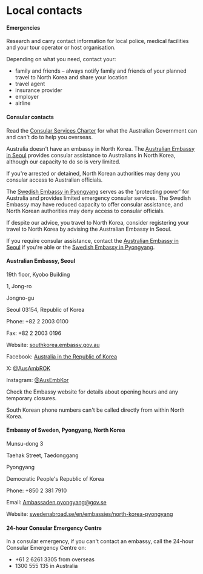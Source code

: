 # Local contacts

#### Emergencies

Research and carry contact information for local police, medical facilities and your tour operator or host organisation.

Depending on what you need, contact your:

* family and friends – always notify family and friends of your planned travel to North Korea and share your location
* travel agent
* insurance provider
* employer
* airline

#### Consular contacts

Read the [Consular Services Charter](/consular-services/consular-services-charter "Consular Services Charter") for what the Australian Government can and can't do to help you overseas.

Australia doesn't have an embassy in North Korea. The [Australian Embassy in Seoul](http://www.southkorea.embassy.gov.au/) provides consular assistance to Australians in North Korea, although our capacity to do so is very limited.

If you're arrested or detained, North Korean authorities may deny you consular access to Australian officials.

The [Swedish Embassy in Pyongyang](https://www.swedenabroad.se/en/embassies/north-korea-pyongyang/) serves as the 'protecting power' for Australia and provides limited emergency consular services. The Swedish Embassy may have reduced capacity to offer consular assistance, and North Korean authorities may deny access to consular officials.

If despite our advice, you travel to North Korea, consider registering your travel to North Korea by advising the Australian Embassy in Seoul.

If you require consular assistance, contact the [Australian Embassy in Seoul](https://southkorea.embassy.gov.au/) if you're able or the [Swedish Embassy in Pyongyang](https://www.swedenabroad.se/en/embassies/north-korea-pyongyang/).

#### Australian Embassy, Seoul

19th floor, Kyobo Building

1, Jong-ro

Jongno-gu

Seoul 03154, Republic of Korea

Phone: +82 2 2003 0100

Fax: +82 2 2003 0196

Website: [southkorea.embassy.gov.au](http://www.southkorea.embassy.gov.au/)

Facebook: [Australia in the Republic of Korea](https://www.facebook.com/australiainkorea)

X: [@AusAmbROK](https://twitter.com/AusAmbROK)

Instagram: [@AusEmbKor](https://www.instagram.com/ausembkorea?igsh=MXI1Z2Zna2wzaHBrYQ==)

Check the Embassy website for details about opening hours and any temporary closures.

South Korean phone numbers can't be called directly from within North Korea.

#### Embassy of Sweden, Pyongyang, North Korea

Munsu-dong 3

Taehak Street, Taedonggang 

Pyongyang

Democratic People's Republic of Korea

Phone: +850 2 381 7910 

Email: [Ambassaden.pyongyang@gov.se](mailto:Ambassaden.pyongyang@gov.se)

Website: [swedenabroad.se/en/embassies/north-korea-pyongyang](https://www.swedenabroad.se/en/embassies/north-korea-pyongyang/)

#### 24-hour Consular Emergency Centre

In a consular emergency, if you can't contact an embassy, call the 24-hour Consular Emergency Centre on:

* +61 2 6261 3305 from overseas
* 1300 555 135 in Australia